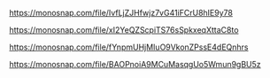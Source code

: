 <!-- list of contacts -->

https://monosnap.com/file/IvfLjZJHfwjz7vG41iFCrU8hIE9y78

<!-- get contact by id -->

https://monosnap.com/file/xI2YeQZScpiTS76sSpkxeqXttaC8to

<!-- add contact -->

https://monosnap.com/file/fYnpmUHjMIuO9VkonZPssE4dEQnhrs

<!-- delete contact -->

https://monosnap.com/file/BAOPnoiA9MCuMasqgUo5Wmun9gBU5z
